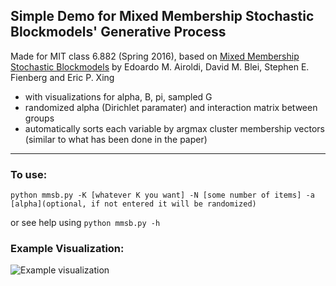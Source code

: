 ## Simple Demo for Mixed Membership Stochastic Blockmodels' Generative Process

Made for MIT class 6.882 (Spring 2016), based on [Mixed Membership Stochastic Blockmodels](http://www.people.fas.harvard.edu/~airoldi/pub/journals/j008.AiroldiBleiFienbergXing2008JMLR.pdf) by Edoardo M. Airoldi, David M. Blei, Stephen E. Fienberg and Eric P. Xing

- with visualizations for alpha, B, pi, sampled G
- randomized alpha (Dirichlet paramater) and interaction matrix between groups
- automatically sorts each variable by argmax cluster membership vectors (similar to what has been done in the paper)

---

### To use:
```python mmsb.py -K [whatever K you want] -N [some number of items] -a [alpha](optional, if not entered it will be randomized)```

or see help using `python mmsb.py -h`

### Example Visualization:
![Example visualization](https://raw.githubusercontent.com/qlai/MMSBdemo/master/example.png)

